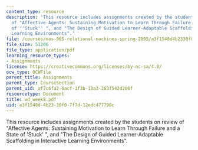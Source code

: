 ```yaml
---
content_type: resource
description: 'This resource includes assignments created by the students on review
  of "Affective Agents: Sustaining Motivation to Learn Through Failure and a State
  of ''Stuck'' ", and "The Design of Guided Learner-Adaptable Scaffolding in Interactive
  Learning Environments".'
file: /courses/mas-965-relational-machines-spring-2005/a3f1548d4b2330f07f7d12edc477790c_wd_week8.pdf
file_size: 51206
file_type: application/pdf
learning_resource_types:
- Assignments
license: https://creativecommons.org/licenses/by-nc-sa/4.0/
ocw_type: OCWFile
parent_title: Assignments
parent_type: CourseSection
parent_uid: af7c6fa2-6acf-1f3b-13a3-263f542d206f
resourcetype: Document
title: wd_week8.pdf
uid: a3f1548d-4b23-30f0-7f7d-12edc477790c
---
```

This resource includes assignments created by the students on review of "Affective Agents: Sustaining Motivation to Learn Through Failure and a State of 'Stuck' ", and "The Design of Guided Learner-Adaptable Scaffolding in Interactive Learning Environments".